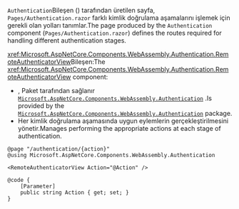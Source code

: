 <span data-ttu-id="6a0ed-101">`Authentication`Bileşen () tarafından üretilen sayfa, `Pages/Authentication.razor` farklı kimlik doğrulama aşamalarını işlemek için gerekli olan yolları tanımlar.</span><span class="sxs-lookup"><span data-stu-id="6a0ed-101">The page produced by the `Authentication` component (`Pages/Authentication.razor`) defines the routes required for handling different authentication stages.</span></span>

<span data-ttu-id="6a0ed-102"><xref:Microsoft.AspNetCore.Components.WebAssembly.Authentication.RemoteAuthenticatorView>Bileşen:</span><span class="sxs-lookup"><span data-stu-id="6a0ed-102">The <xref:Microsoft.AspNetCore.Components.WebAssembly.Authentication.RemoteAuthenticatorView> component:</span></span>

* <span data-ttu-id="6a0ed-103">, Paket tarafından sağlanır [`Microsoft.AspNetCore.Components.WebAssembly.Authentication`](https://www.nuget.org/packages/Microsoft.AspNetCore.Components.WebAssembly.Authentication/) .</span><span class="sxs-lookup"><span data-stu-id="6a0ed-103">Is provided by the [`Microsoft.AspNetCore.Components.WebAssembly.Authentication`](https://www.nuget.org/packages/Microsoft.AspNetCore.Components.WebAssembly.Authentication/) package.</span></span>
* <span data-ttu-id="6a0ed-104">Her kimlik doğrulama aşamasında uygun eylemlerin gerçekleştirilmesini yönetir.</span><span class="sxs-lookup"><span data-stu-id="6a0ed-104">Manages performing the appropriate actions at each stage of authentication.</span></span>

```razor
@page "/authentication/{action}"
@using Microsoft.AspNetCore.Components.WebAssembly.Authentication

<RemoteAuthenticatorView Action="@Action" />

@code {
    [Parameter]
    public string Action { get; set; }
}
```
